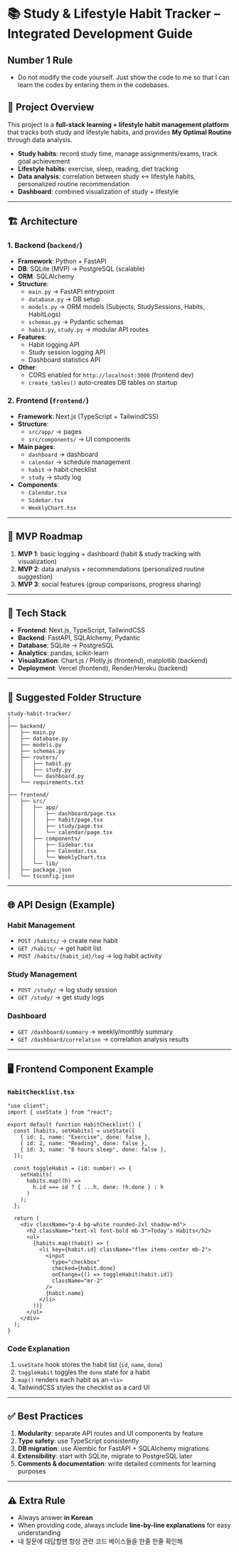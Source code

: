 # 📚 Study & Lifestyle Habit Tracker – Integrated Development Guide

## Number 1 Rule
- Do not modify the code yourself. Just show the code to me so that I can learn the codes by entering them in the codebases.

## 🎯 Project Overview
This project is a **full-stack learning + lifestyle habit management platform** that tracks both study and lifestyle habits, and provides **My Optimal Routine** through data analysis.  

- **Study habits**: record study time, manage assignments/exams, track goal achievement  
- **Lifestyle habits**: exercise, sleep, reading, diet tracking  
- **Data analysis**: correlation between study ↔ lifestyle habits, personalized routine recommendation  
- **Dashboard**: combined visualization of study + lifestyle  

---

## 🏗️ Architecture

### 1. Backend (`backend/`)
- **Framework**: Python + FastAPI  
- **DB**: SQLite (MVP) → PostgreSQL (scalable)  
- **ORM**: SQLAlchemy  
- **Structure**:
  - `main.py` → FastAPI entrypoint  
  - `database.py` → DB setup  
  - `models.py` → ORM models (Subjects, StudySessions, Habits, HabitLogs)  
  - `schemas.py` → Pydantic schemas  
  - `habit.py`, `study.py` → modular API routes  
- **Features**:
  - Habit logging API  
  - Study session logging API  
  - Dashboard statistics API  
- **Other**:
  - CORS enabled for `http://localhost:3000` (frontend dev)  
  - `create_tables()` auto-creates DB tables on startup  

### 2. Frontend (`frontend/`)
- **Framework**: Next.js (TypeScript + TailwindCSS)  
- **Structure**:
  - `src/app/` → pages  
  - `src/components/` → UI components  
- **Main pages**:
  - `dashboard` → dashboard  
  - `calendar` → schedule management  
  - `habit` → habit checklist  
  - `study` → study log  
- **Components**:
  - `Calendar.tsx`  
  - `Sidebar.tsx`  
  - `WeeklyChart.tsx`  

---

## 🚀 MVP Roadmap
1. **MVP 1**: basic logging + dashboard (habit & study tracking with visualization)  
2. **MVP 2**: data analysis + recommendations (personalized routine suggestion)  
3. **MVP 3**: social features (group comparisons, progress sharing)  

---

## 🔧 Tech Stack
- **Frontend**: Next.js, TypeScript, TailwindCSS  
- **Backend**: FastAPI, SQLAlchemy, Pydantic  
- **Database**: SQLite → PostgreSQL  
- **Analytics**: pandas, scikit-learn  
- **Visualization**: Chart.js / Plotly.js (frontend), matplotlib (backend)  
- **Deployment**: Vercel (frontend), Render/Heroku (backend)  

---

## 📂 Suggested Folder Structure

```
study-habit-tracker/
│
├── backend/
│   ├── main.py
│   ├── database.py
│   ├── models.py
│   ├── schemas.py
│   ├── routers/
│   │   ├── habit.py
│   │   ├── study.py
│   │   └── dashboard.py
│   └── requirements.txt
│
├── frontend/
│   ├── src/
│   │   ├── app/
│   │   │   ├── dashboard/page.tsx
│   │   │   ├── habit/page.tsx
│   │   │   ├── study/page.tsx
│   │   │   └── calendar/page.tsx
│   │   ├── components/
│   │   │   ├── Sidebar.tsx
│   │   │   ├── Calendar.tsx
│   │   │   └── WeeklyChart.tsx
│   │   └── lib/
│   ├── package.json
│   └── tsconfig.json
```

---

## 🌐 API Design (Example)

### Habit Management
- `POST /habits/` → create new habit  
- `GET /habits/` → get habit list  
- `POST /habits/{habit_id}/log` → log habit activity  

### Study Management
- `POST /study/` → log study session  
- `GET /study/` → get study logs  

### Dashboard
- `GET /dashboard/summary` → weekly/monthly summary  
- `GET /dashboard/correlation` → correlation analysis results  

---

## 🖥️ Frontend Component Example

### `HabitChecklist.tsx`
```tsx
"use client";
import { useState } from "react";

export default function HabitChecklist() {
  const [habits, setHabits] = useState([
    { id: 1, name: "Exercise", done: false },
    { id: 2, name: "Reading", done: false },
    { id: 3, name: "8 hours sleep", done: false },
  ]);

  const toggleHabit = (id: number) => {
    setHabits(
      habits.map((h) =>
        h.id === id ? { ...h, done: !h.done } : h
      )
    );
  };

  return (
    <div className="p-4 bg-white rounded-2xl shadow-md">
      <h2 className="text-xl font-bold mb-3">Today's Habits</h2>
      <ul>
        {habits.map((habit) => (
          <li key={habit.id} className="flex items-center mb-2">
            <input
              type="checkbox"
              checked={habit.done}
              onChange={() => toggleHabit(habit.id)}
              className="mr-2"
            />
            {habit.name}
          </li>
        ))}
      </ul>
    </div>
  );
}
```

### Code Explanation
1. `useState` hook stores the habit list (`id`, `name`, `done`)  
2. `toggleHabit` toggles the `done` state for a habit  
3. `map()` renders each habit as an `<li>`  
4. TailwindCSS styles the checklist as a card UI  

---

## ✅ Best Practices
1. **Modularity**: separate API routes and UI components by feature  
2. **Type safety**: use TypeScript consistently  
3. **DB migration**: use Alembic for FastAPI + SQLAlchemy migrations  
4. **Extensibility**: start with SQLite, migrate to PostgreSQL later  
5. **Comments & documentation**: write detailed comments for learning purposes  

---

## ⚠️ Extra Rule
- Always answer **in Korean**  
- When providing code, always include **line-by-line explanations** for easy understanding  
- 내 질문에 대답할땐 항상 관련 코드 베이스들을 한줄 한줄 확인해